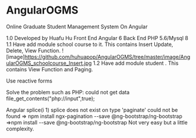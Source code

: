 # AngularOGMS

Online Graduate Student Management System On Angular

1.0 
Developed by Huafu Hu
Front End Angular 6
Back End PHP 5.6/Mysql 8
1.1 Have add module school course to it. This contains Insert Update, Delete, View Function.
![image]https://github.com/huhuapop/AngularOGMS/tree/master/image/AngularOGMS_schoolcourse_Insert.jpg
1.2 Have add module student . This contains View Function and Paging.

Use reactive forms


Solve the problem such as 
PHP:
could not get data file_get_contents("php://input",true);

Angular
 splice(i 1) splice does not exist on type
  'paginate' could not be found
  => npm install ngx-pagination --save
 @ng-bootstrap/ng-bootstrap
 =>npm install --save @ng-bootstrap/ng-bootstrap
Not very easy but a little complexity.
 